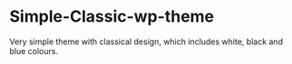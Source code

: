 Simple-Classic-wp-theme
=======================

Very simple theme with classical design, which includes white, black and blue colours.
